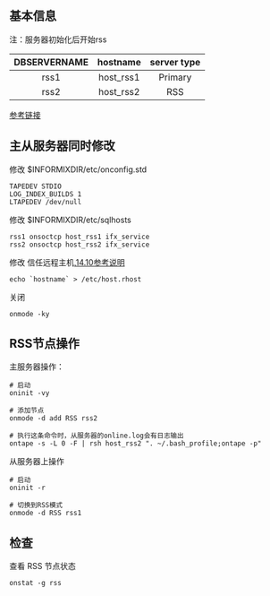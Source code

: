 ## 基本信息

注：服务器初始化后开始rss

| DBSERVERNAME | hostname  | server type |
| :----------: | :-------: | :---------: |
|     rss1     | host_rss1 |   Primary   |
|     rss2     | host_rss2 |     RSS     |

[参考链接](https://blog.csdn.net/marvelyu/article/details/7061676)

## 主从服务器同时修改


修改 $INFORMIXDIR/etc/onconfig.std

```
TAPEDEV STDIO
LOG_INDEX_BUILDS 1
LTAPEDEV /dev/null
```
修改 $INFORMIXDIR/etc/sqlhosts

```
rss1 onsoctcp host_rss1 ifx_service
rss2 onsoctcp host_rss2 ifx_service
```

修改 信任远程主机,[14.10参考说明](https://www.ibm.com/docs/en/informix-servers/14.10/14.10?topic=parameters-remote-users-cfg-configuration-parameter)

```
echo `hostname` > /etc/host.rhost
```

关闭

```
onmode -ky
```

## RSS节点操作

主服务器操作：

```shell
# 启动
oninit -vy

# 添加节点
onmode -d add RSS rss2

# 执行这条命令时，从服务器的online.log会有日志输出
ontape -s -L 0 -F | rsh host_rss2 ". ~/.bash_profile;ontape -p"
```

从服务器上操作

```shell
# 启动
oninit -r

# 切换到RSS模式
onmode -d RSS rss1
```

## 检查

查看 RSS 节点状态

```
onstat -g rss
```
